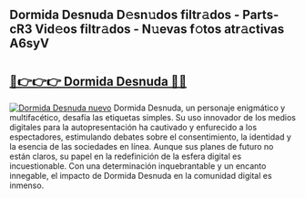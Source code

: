 ## Dormida Desnuda D𝚎sn𝚞dos filtr𝚊dos - Parts-cR3 Vid𝚎os filtr𝚊dos - N𝚞evas f𝚘tos atr𝚊ctivas A6syV

# <h2><a href="http://mbdktn.tromn.icu/?c=Dormida+Desnuda">🔗👉👉👉 Dormida Desnuda 🔗🔗</a></h2>

[![Dormida Desnuda nuevo](https://i.imgur.com/pEAQMta.gif)](http://mbdktn.tromn.icu/?c=Dormida+Desnuda)
Dormida Desnuda, un personaje enigmático y multifacético, desafía las etiquetas simples. Su uso innovador de los medios digitales para la autopresentación ha cautivado y enfurecido a los espectadores, estimulando debates sobre el consentimiento, la identidad y la esencia de las sociedades en línea. Aunque sus planes de futuro no están claros, su papel en la redefinición de la esfera digital es incuestionable. Con una determinación inquebrantable y un encanto innegable, el impacto de Dormida Desnuda en la comunidad digital es inmenso.
